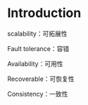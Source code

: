 # Introduction

scalability：可拓展性

Fault tolerance：容错

Availability：可用性

Recoverable：可恢复性

Consistency：一致性

